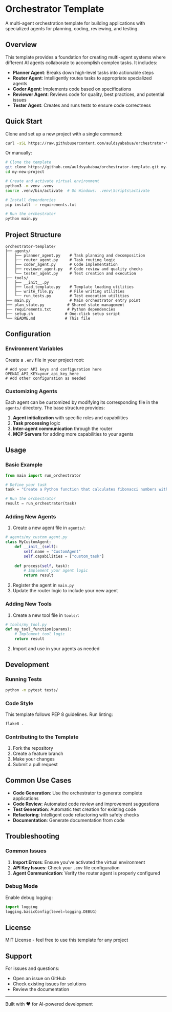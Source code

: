 # Orchestrator Template

A multi-agent orchestration template for building applications with specialized agents for planning, coding, reviewing, and testing.

## Overview

This template provides a foundation for creating multi-agent systems where different AI agents collaborate to accomplish complex tasks. It includes:

- **Planner Agent**: Breaks down high-level tasks into actionable steps
- **Router Agent**: Intelligently routes tasks to appropriate specialized agents
- **Coder Agent**: Implements code based on specifications
- **Reviewer Agent**: Reviews code for quality, best practices, and potential issues
- **Tester Agent**: Creates and runs tests to ensure code correctness

## Quick Start

Clone and set up a new project with a single command:

```bash
curl -sSL https://raw.githubusercontent.com/auldsyababua/orchestrator-template/main/setup.sh | bash -s my-new-project
```

Or manually:

```bash
# Clone the template
git clone https://github.com/auldsyababua/orchestrator-template.git my-new-project
cd my-new-project

# Create and activate virtual environment
python3 -m venv .venv
source .venv/bin/activate  # On Windows: .venv\Scripts\activate

# Install dependencies
pip install -r requirements.txt

# Run the orchestrator
python main.py
```

## Project Structure

```
orchestrator-template/
├── agents/
│   ├── planner_agent.py    # Task planning and decomposition
│   ├── router_agent.py     # Task routing logic
│   ├── coder_agent.py      # Code implementation
│   ├── reviewer_agent.py   # Code review and quality checks
│   └── tester_agent.py     # Test creation and execution
├── tools/
│   ├── __init__.py
│   ├── load_template.py    # Template loading utilities
│   ├── write_file.py       # File writing utilities
│   └── run_tests.py        # Test execution utilities
├── main.py                 # Main orchestrator entry point
├── plan_state.py          # Shared state management
├── requirements.txt       # Python dependencies
├── setup.sh              # One-click setup script
└── README.md             # This file
```

## Configuration

### Environment Variables

Create a `.env` file in your project root:

```env
# Add your API keys and configuration here
OPENAI_API_KEY=your_api_key_here
# Add other configuration as needed
```

### Customizing Agents

Each agent can be customized by modifying its corresponding file in the `agents/` directory. The base structure provides:

1. **Agent initialization** with specific roles and capabilities
2. **Task processing** logic
3. **Inter-agent communication** through the router
4. **MCP Servers** for adding more capabilities to your agents

## Usage

### Basic Example

```python
from main import run_orchestrator

# Define your task
task = "Create a Python function that calculates fibonacci numbers with tests"

# Run the orchestrator
result = run_orchestrator(task)
```

### Adding New Agents

1. Create a new agent file in `agents/`:

```python
# agents/my_custom_agent.py
class MyCustomAgent:
    def __init__(self):
        self.name = "CustomAgent"
        self.capabilities = ["custom_task"]
    
    def process(self, task):
        # Implement your agent logic
        return result
```

2. Register the agent in `main.py`
3. Update the router logic to include your new agent

### Adding New Tools

1. Create a new tool file in `tools/`:

```python
# tools/my_tool.py
def my_tool_function(params):
    # Implement tool logic
    return result
```

2. Import and use in your agents as needed

## Development

### Running Tests

```bash
python -m pytest tests/
```

### Code Style

This template follows PEP 8 guidelines. Run linting:

```bash
flake8 .
```

### Contributing to the Template

1. Fork the repository
2. Create a feature branch
3. Make your changes
4. Submit a pull request

## Common Use Cases

- **Code Generation**: Use the orchestrator to generate complete applications
- **Code Review**: Automated code review and improvement suggestions
- **Test Generation**: Automatic test creation for existing code
- **Refactoring**: Intelligent code refactoring with safety checks
- **Documentation**: Generate documentation from code

## Troubleshooting

### Common Issues

1. **Import Errors**: Ensure you've activated the virtual environment
2. **API Key Issues**: Check your `.env` file configuration
3. **Agent Communication**: Verify the router agent is properly configured

### Debug Mode

Enable debug logging:

```python
import logging
logging.basicConfig(level=logging.DEBUG)
```

## License

MIT License - feel free to use this template for any project

## Support

For issues and questions:
- Open an issue on GitHub
- Check existing issues for solutions
- Review the documentation

---

Built with ❤️ for AI-powered development